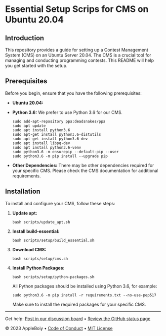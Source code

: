 # Essential Setup Scrips for CMS on Ubuntu 20.04
## Introduction

This repository provides a guide for setting up a Contest Management System (CMS) on an Ubuntu Server 20.04. The CMS is a crucial tool for managing and conducting programming contests. This README will help you get started with the setup.

## Prerequisites

Before you begin, ensure that you have the following prerequisites:

- **Ubuntu 20.04:**

- **Python 3.6:** We prefer to use Python 3.6 for our CMS.

    ```shell
    sudo add-apt-repository ppa:deadsnakes/ppa
    sudo apt update
    sudo apt install python3.6
    sudo apt-get install python3.6-distutils
    sudo apt-get install python3.6-dev
    sudo apt install libpq-dev
    sudo apt install python3.6-venv
    sudo python3.6 -m ensurepip --default-pip --user
    sudo python3.6 -m pip install --upgrade pip
    ```

- **Other Dependencies:** There may be other dependencies required for your specific CMS. Please check the CMS documentation for additional requirements.

## Installation

To install and configure your CMS, follow these steps:

1. **Update apt:**

    ```shell
    bash scripts/update_apt.sh
    ```

2. **Install build-essential:**

    ```shell
    bash scripts/setup/build_essential.sh
    ```

3. **Download CMS:**

    ```shell
    bash scripts/setup/cms.sh
    ```

4. **Install Python Packages:**

    ```shell
    bash scripts/setup/python-packages.sh
    ```

   All Python packages should be installed using Python 3.6, for example:

    ```shell
    sudo python3.6 -m pip install -r requirements.txt --no-use-pep517
    ```

   Make sure to install the required packages for your specific CMS.

---

Get help: [Post in our discussion board](https://github.com/AppleBoiy/cms-ubuntu20.04/discussions) &bull; [Review the GitHub status page](https://www.githubstatus.com/)

&copy; 2023 AppleBoiy &bull; [Code of Conduct](https://www.contributor-covenant.org/version/2/1/code_of_conduct/code_of_conduct.md) &bull; [MIT License](LICENSE)
